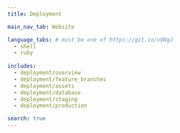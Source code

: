 ```yaml
---
title: Deployment

main_nav_tab: Website

language_tabs: # must be one of https://git.io/vQNgJ
  - shell
  - ruby
  
includes:
  - deployment/overview
  - deployment/feature_branches
  - deployment/assets
  - deployment/database
  - deployment/staging
  - deployment/production

search: true
---
```

